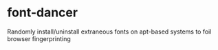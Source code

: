 font-dancer
===========

Randomly install/uninstall extraneous fonts on apt-based systems to foil browser fingerprinting

